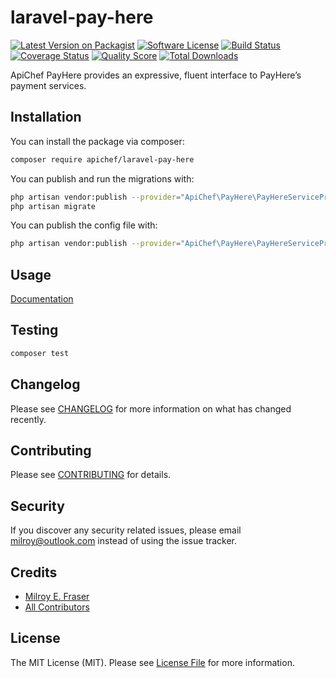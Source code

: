 # laravel-pay-here

[![Latest Version on Packagist][ico-version]][link-packagist]
[![Software License][ico-license]](LICENSE.md)
[![Build Status][ico-travis]][link-travis]
[![Coverage Status][ico-scrutinizer]][link-scrutinizer]
[![Quality Score][ico-code-quality]][link-code-quality]
[![Total Downloads][ico-downloads]][link-downloads]

ApiChef PayHere provides an expressive, fluent interface to PayHere’s payment services.

## Installation

You can install the package via composer:

```bash
composer require apichef/laravel-pay-here
```

You can publish and run the migrations with:

```bash
php artisan vendor:publish --provider="ApiChef\PayHere\PayHereServiceProvider" --tag="migrations"
php artisan migrate
```

You can publish the config file with:
```bash
php artisan vendor:publish --provider="ApiChef\PayHere\PayHereServiceProvider" --tag="config"
```

## Usage

[Documentation](https://milroy.me/laravel-pay-here)

## Testing

``` bash
composer test
```

## Changelog

Please see [CHANGELOG](CHANGELOG.md) for more information on what has changed recently.

## Contributing

Please see [CONTRIBUTING](CONTRIBUTING.md) for details.

## Security

If you discover any security related issues, please email milroy@outlook.com instead of using the issue tracker.

## Credits

- [Milroy E. Fraser](https://github.com/milroyfraser)
- [All Contributors](../../contributors)

## License

The MIT License (MIT). Please see [License File](LICENSE.md) for more information.

[ico-version]: https://img.shields.io/packagist/v/apichef/laravel-pay-here.svg?style=flat-square
[ico-license]: https://img.shields.io/badge/license-MIT-brightgreen.svg?style=flat-square
[ico-travis]: https://img.shields.io/travis/apichef/laravel-pay-here/master.svg?style=flat-square
[ico-scrutinizer]: https://img.shields.io/scrutinizer/coverage/g/apichef/laravel-pay-here.svg?style=flat-square
[ico-code-quality]: https://img.shields.io/scrutinizer/g/apichef/laravel-pay-here.svg?style=flat-square
[ico-downloads]: https://img.shields.io/packagist/dt/apichef/laravel-pay-here.svg?style=flat-square

[link-packagist]: https://packagist.org/packages/apichef/laravel-pay-here
[link-travis]: https://travis-ci.org/apichef/laravel-pay-here
[link-scrutinizer]: https://scrutinizer-ci.com/g/apichef/laravel-pay-here/code-structure
[link-code-quality]: https://scrutinizer-ci.com/g/apichef/laravel-pay-here
[link-downloads]: https://packagist.org/packages/apichef/laravel-pay-here
[link-author]: https://github.com/milroyfraser
[link-contributors]: ../../contributors
